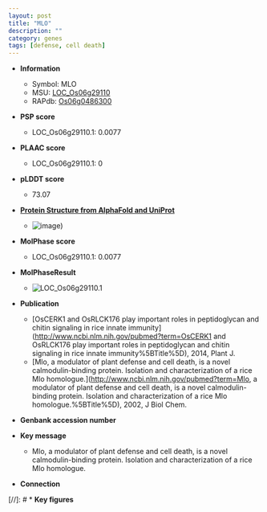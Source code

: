 ```yaml
---
layout: post
title: "MLO"
description: ""
category: genes
tags: [defense, cell death]
---
```


* **Information**  
    + Symbol: MLO  
    + MSU: [LOC_Os06g29110](http://rice.plantbiology.msu.edu/cgi-bin/ORF_infopage.cgi?orf=LOC_Os06g29110)  
    + RAPdb: [Os06g0486300](http://rapdb.dna.affrc.go.jp/viewer/gbrowse_details/irgsp1?name=Os06g0486300)  

* **PSP score**  
    + LOC_Os06g29110.1: 0.0077 

* **PLAAC score**  
    + LOC_Os06g29110.1: 0 

* **pLDDT score**
    + 73.07

* **[Protein Structure from AlphaFold and UniProt](https://www.uniprot.org/uniprotkb/Q0DC45/entry#structure)**
    + ![image](https://ricepsp.github.io/images/Q0/AF-Q0DC45-F1.png))

* **MolPhase score**
    + LOC_Os06g29110.1: 0.0077

* **MolPhaseResult**
    + ![LOC_Os06g29110.1](https://ricepsp.github.io/pictures/LOC_Os06g/LOC_Os06g29110.1.png)

* **Publication**  
    + [OsCERK1 and OsRLCK176 play important roles in peptidoglycan and chitin signaling in rice innate immunity](http://www.ncbi.nlm.nih.gov/pubmed?term=OsCERK1 and OsRLCK176 play important roles in peptidoglycan and chitin signaling in rice innate immunity%5BTitle%5D), 2014, Plant J.
    + [Mlo, a modulator of plant defense and cell death, is a novel calmodulin-binding protein. Isolation and characterization of a rice Mlo homologue.](http://www.ncbi.nlm.nih.gov/pubmed?term=Mlo, a modulator of plant defense and cell death, is a novel calmodulin-binding protein. Isolation and characterization of a rice Mlo homologue.%5BTitle%5D), 2002, J Biol Chem.

* **Genbank accession number**  

* **Key message**  
    + Mlo, a modulator of plant defense and cell death, is a novel calmodulin-binding protein. Isolation and characterization of a rice Mlo homologue.

* **Connection**  

[//]: # * **Key figures**  


